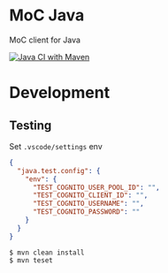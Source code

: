 # MoC Java
MoC client for Java

[![Java CI with Maven](https://github.com/makeOurCity/moc-java/actions/workflows/test.yml/badge.svg)](https://github.com/makeOurCity/moc-java/actions/workflows/test.yml)


# Development

## Testing

Set `.vscode/settings` env

```json
{
  "java.test.config": {
    "env": {
      "TEST_COGNITO_USER_POOL_ID": "",
      "TEST_COGNITO_CLIENT_ID": "",
      "TEST_COGNITO_USERNAME": "",
      "TEST_COGNITO_PASSWORD": ""
    }
  }
}
```

```console
$ mvn clean install
$ mvn teset
```